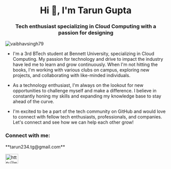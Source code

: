 <h1 align="center">Hi 👋, I'm Tarun Gupta</h1>
<h3 align="center">Tech enthusiast specializing in Cloud Computing with a passion for designing</h3>

<p align="left"> <img src="https://komarev.com/ghpvc/?username=vaibhavsingh79&label=Profile%20views&color=0e75b6&style=flat" alt="vaibhavsingh79" /> </p>

- I'm a 3rd BTech student at Bennett University, specializing in Cloud Computing. My passion for technology and drive to impact the industry have led me to learn and grow continuously. When I'm not hitting the books, I'm working with various clubs on campus, exploring new projects, and collaborating with like-minded individuals.

- As a technology enthusiast, I'm always on the lookout for new opportunities to challenge myself and make a difference. I believe in constantly honing my skills and expanding my knowledge base to stay ahead of the curve.

- I'm excited to be a part of the tech community on GitHub and would love to connect with fellow tech enthusiasts, professionals, and companies. Let's connect and see how we can help each other grow!

<h3 align="left">Connect with me:</h3>
**tarun234.tg@gmail.com**
<p align="left">
<a href="http://www.linkedin.com/in/maybetarun" target="blank"><img align="center" src="https://raw.githubusercontent.com/rahuldkjain/github-profile-readme-generator/master/src/images/icons/Social/linked-in-alt.svg" alt="http://www.linkedin.com/in/maybetarun" height="30" width="40" /></a>
